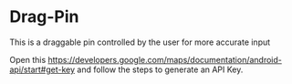 # Drag-Pin
This is a draggable pin controlled by the user for more accurate input 

Open this https://developers.google.com/maps/documentation/android-api/start#get-key and follow the steps to generate an API Key.
